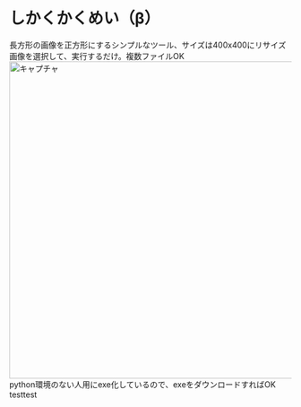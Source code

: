 # しかくかくめい（β）

長方形の画像を正方形にするシンプルなツール、サイズは400x400にリサイズ<br>
画像を選択して、実行するだけ。複数ファイルOK<br>
<img width="566" alt="キャプチャ" src="https://user-images.githubusercontent.com/55015069/143776567-765de5ca-2120-4a2b-b3e1-ee2b530a6a62.PNG"><br>
python環境のない人用にexe化しているので、exeをダウンロードすればOK
testtest
